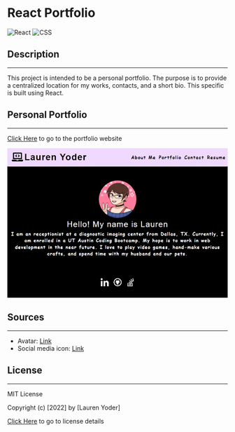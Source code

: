 # React Portfolio

![React](https://img.shields.io/badge/framework-React-blue)
![CSS](https://img.shields.io/badge/library-Bootstrap-blue)

## Description
---------------------------------
This project is intended to be a personal portfolio. The purpose is to provide a centralized location for my works, contacts, and a short bio. This specific is built using React.

## Personal Portfolio
-------------------------
[Click Here](https://lrodenyoder.github.io/react-portfolio) to go to the portfolio website
<p>
  <img src="src/assets/README-screenshot.jpg" alt="Personal portfolio webpage screenshot"/>
</p>

## Sources
--------------------------------
* Avatar: [Link](https://picrew.me/image_maker/94097)
* Social media icon: [Link](fontawesome.com)

## License
----------------------------------------
  MIT License 

  Copyright (c) [2022] by [Lauren Yoder]

  [Click Here](https://choosealicense.com/licenses/mit/) to go to license details